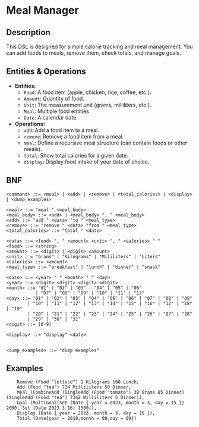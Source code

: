 # Meal Manager

## Description

This DSL is designed for simple calorie tracking and meal management. You can add foods to meals, remove them, check totals, and manage goals.

## Entities & Operations

- **Entities:**
    - `Food`: A food item (apple, chicken, rice, coffee, etc.).
    - `Amount`: Quantity of food.
    - `Unit`: The measurement unit (grams, milliliters, etc.).
    - `Meal`: Multiple food entities
    - `Date`: A calendar date.
- **Operations:**
    - `add`: Add a food item to a meal.
    - `remove`: Remove a food item from a meal.
    - `meal`: Define a recursive meal structure (can contain foods or other meals).     
    - `total`: Show total calories for a given date.
    - `display`: Display food intake of your date of choice.

## BNF

```bnf
<command> ::= <meal> | <add> | <remove> | <total_calories> | <display> | <dump_examples>

<meal> ::= "meal " <meal_body>
<meal_body> ::= <add> | <meal_body> ", " <meal_body>
<add> ::= "add " <data> "to " <meal_type>
<remove> ::= "remove " <data> "from " <meal_type>
<total_calories> ::= "total " <date> 

<data> ::= <food> ", " <amount> <unit> ", " <calories> " "
<food> ::= <string>
<amount> ::= <digit> | <digit> <amount>
<unit> ::= "Grams" | "Kilograms" | "Mililiters" | "Liters"
<calories> ::= <amount>
<meal_type> ::= "breakfast" | "lunch" | "dinner" | "snack"

<date> ::= <year> " " <month> " " <day>
<year> ::= <digit> <digit> <digit> <digit>
<month> ::= "01" | "02" | "03" | "04" | "05" | "06"
           | "07" | "08" | "09" | "10" | "11" | "12"
<day> ::= "01" | "02" | "03" | "04" | "05" | "06" | "07" | "08" | "09"
        | "10" | "11" | "12" | "13" | "14" | "15" | "16" | "17" | "18" | "19"
        | "20" | "21" | "22" | "23" | "24" | "25" | "26" | "27" | "28"
        | "29" | "30" | "31"
<digit> ::= [0-9]

<display> ::= "display" <date>


<dump_examples> ::= "dump examples"
```

## Examples
```
    Remove (Food "lettuce") 1 Kilograms 100 Lunch,
    Add (Food "tea") 734 Milliliters 50 Dinner,
    Meal (CombineAdd (SingleAdd (Food "tomato") 38 Grams 85 Dinner) (SingleAdd (Food "tea") 7342 Milliliters 5 Dinner)),
    Goal (MultiGoal[Set (Date { year = 2023, month = 3, day = 15 }) 2000, Set (Date 2023 3 16) 1500]),
    Display (Date { year = 2023, month = 3, day = 15 }),
    Total (Date{year = 2010,month = 09,day = 09})
```
